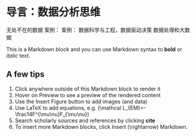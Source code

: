 # 导言：数据分析思维
无处不在的数据
案例：
案例：
数据科学与工程，数据驱动决策
数据处理和大数据

This is a Markdown block and you can use Markdown syntax to **bold** or *italic* text.

## A few tips

1. Click anywhere outside of this Markdown block to render it
2. Hover on Preview to see a preview of the rendered content
3. Use the Insert Figure button to add images (and data)
4. Use LaTeX to add equations, e.g. \(\mathcal L_{EM}=-\frac14F^{\mu\nu}F_{\mu\nu}\)
5. Search scholarly sources and references by clicking **cite**
6. To insert more Markdown blocks, click Insert \(\rightarrow\) Markdown.